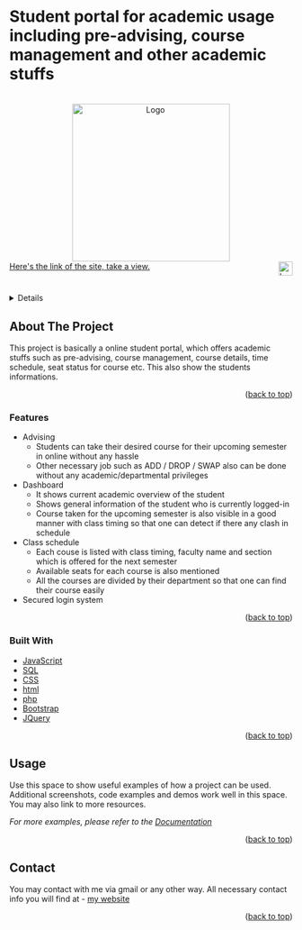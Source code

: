 # Student portal for academic usage including pre-advising, course management and other academic stuffs
<div id="top"></div>
<!--
*** Thanks for checking out the Best-README-Template. If you have a suggestion
*** that would make this better, please fork the repo and create a pull request
*** or simply open an issue with the tag "enhancement".
*** Don't forget to give the project a star!
*** Thanks again! Now go create something AMAZING! :D
-->






<!-- PROJECT LOGO -->
<br />
<div align="center">
  <a href="https://github.com/othneildrew/Best-README-Template">
    <img src="https://preadvising.000webhostapp.com/img/a.gif" alt="Logo" width="280">
  </a>
</div>
<a href="https://preadvising.000webhostapp.com/index.php">Here's the link of the site, take a view. <img src="https://www.pinclipart.com/picdir/big/574-5744188_us-dealer-licensing-is-your-shield-check-marked.png" alt="Logo" width="25" align="right"><a>

  
# 

<!-- TABLE OF CONTENTS -->
<details>
  <summary><bold>Table of Contents</bold></summary>
  <ol>
    <li>
      <a href="#about2">About The Project</a>
      <ul>
        <li><a href="#build3">Features</a></li>
        <li><a href="#build2">Built With</a></li>
      </ul>
    </li>
    <li><a href="#usage2">Usage</a></li>
    <li><a href="#contact2">Contact</a></li>
  </ol>
</details>


<div id="about2"></div>


<!-- ABOUT THE PROJECT -->
## About The Project

This project is basically a online student portal, which offers academic stuffs such as pre-advising, course management, course details, time schedule, seat status for course etc. This also show the students informations. 


<p align="right">(<a href="#top">back to top</a>)</p>

 <div id="build3"></div>
  
 ### Features

  * Advising
    * Students can take their desired course for their upcoming semester in online without any hassle
    * Other necessary job such as ADD / DROP / SWAP also can be done without any academic/departmental privileges
  * Dashboard
    * It shows current academic overview of the student
    * Shows general information of the student who is currently logged-in
    * Course taken for the upcoming semester is also visible in a good manner with class timing so that one can detect if there any clash in schedule
  * Class schedule
      * Each couse is listed with class timing, faculty name and section which is offered for the next semester
      * Available seats for each course is also mentioned
      * All the courses are divided by their department so that one can find their course easily
  * Secured login system
  
 <p align="right">(<a href="#top">back to top</a>)</p>
  
  
<div id="build2"></div>
 


### Built With



* [JavaScript](https://nextjs.org/)
* [SQL](https://reactjs.org/)
* [CSS](https://reactjs.org/)
* [html](https://vuejs.org/)
* [php](https://angular.io/)
* [Bootstrap](https://getbootstrap.com)
* [JQuery](https://jquery.com)

<p align="right">(<a href="#top">back to top</a>)</p>







<div id="usage2"></div>



<!-- USAGE EXAMPLES -->
## Usage

Use this space to show useful examples of how a project can be used. Additional screenshots, code examples and demos work well in this space. You may also link to more resources.

_For more examples, please refer to the [Documentation](https://example.com)_

<p align="right">(<a href="#top">back to top</a>)</p>






<div id="contact2"></div>


<!-- CONTACT -->
## Contact

You may contact with me via gmail or any other way. All necessary contact info you will find at - 
[my website](hurutta.github.io) 


<p align="right">(<a href="#top">back to top</a>)</p>



